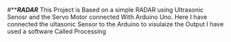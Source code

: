 #*********************RADAR*******************
This Project is Based on a simple RADAR  using Ultrasonic Senosr and the Servo Motor connected With Arduino Uno.
Here I have connected the ultasonic Sensor to the Arduino to visulaize the Output
I have used a software Called Processing
